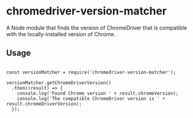 # chromedriver-version-matcher
A Node module that finds the version of ChromeDriver that is compatible with the locally-installed version of Chrome.

## Usage

```

const versionMatcher = require('chromedriver-version-matcher');

versionMatcher.getChromeDriverVersion()
  .then((result) => {
    console.log('Found Chrome version ' + result.chromeVersion);
    console.log('The compatible ChromeDriver version is ' + result.chromeDriverVersion);
  });

```